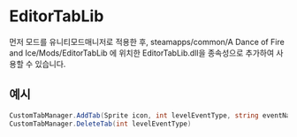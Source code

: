 # EditorTabLib
먼저 모드를 유니티모드매니저로 적용한 후, steamapps/common/A Dance of Fire and Ice/Mods/EditorTabLib 에 위치한 EditorTabLib.dll을 종속성으로 추가하여 사용할 수 있습니다.

## 예시
```cs
CustomTabManager.AddTab(Sprite icon, int levelEventType, string eventName, string title, Type pageType)
CustomTabManager.DeleteTab(int levelEventType)
```